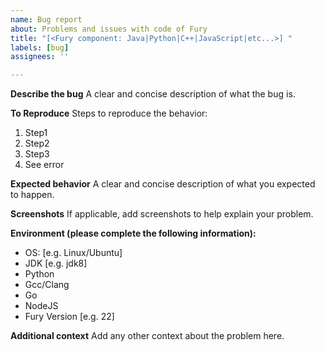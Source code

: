 ```yaml
---
name: Bug report
about: Problems and issues with code of Fury
title: "[<Fury component: Java|Python|C++|JavaScript|etc...>] "
labels: [bug]
assignees: ''

---
```


**Describe the bug**
A clear and concise description of what the bug is.

**To Reproduce**
Steps to reproduce the behavior:
1. Step1
2. Step2
3. Step3
4. See error

**Expected behavior**
A clear and concise description of what you expected to happen.

**Screenshots**
If applicable, add screenshots to help explain your problem.

**Environment (please complete the following information):**
 - OS: [e.g. Linux/Ubuntu]
 - JDK [e.g. jdk8]
 - Python
 - Gcc/Clang
 - Go
 - NodeJS
 - Fury Version [e.g. 22]

**Additional context**
Add any other context about the problem here.
